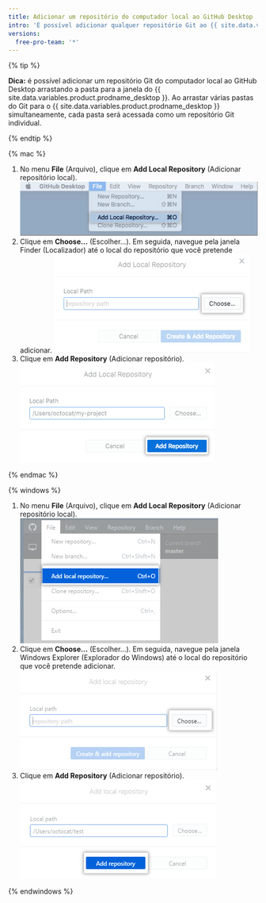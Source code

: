 ```yaml
---
title: Adicionar um repositório do computador local ao GitHub Desktop
intro: 'É possível adicionar qualquer repositório Git ao {{ site.data.variables.product.prodname_desktop }}, mesmo que não seja um repositório do {{ site.data.variables.product.prodname_dotcom }}.'
versions:
  free-pro-team: '*'
---
```


{% tip %}

**Dica:** é possível adicionar um repositório Git do computador local ao GitHub Desktop arrastando a pasta para a janela do {{ site.data.variables.product.prodname_desktop }}. Ao arrastar várias pastas do Git para o {{ site.data.variables.product.prodname_desktop }} simultaneamente, cada pasta será acessada como um repositório Git individual.

{% endtip %}

{% mac %}

1. No menu **File** (Arquivo), clique em **Add Local Repository** (Adicionar repositório local). ![Opção de menu Add Local Repository (Adicionar repositório local)](/assets/images/help/desktop/add-local-repository-mac.png)
2. Clique em **Choose...** (Escolher...). Em seguida, navegue pela janela Finder (Localizador) até o local do repositório que você pretende adicionar. ![Campo Local Path (Caminho local) no app Mac](/assets/images/help/desktop/add-repo-choose-button-mac.png)
4. Clique em **Add Repository** (Adicionar repositório). ![Botão Add repository (Adicionar repositório) no app Mac](/assets/images/help/desktop/add-repository-button-mac.png)

{% endmac %}

{% windows %}

1. No menu **File** (Arquivo), clique em **Add Local Repository** (Adicionar repositório local). ![Opção de menu Add Local Repository (Adicionar repositório local)](/assets/images/help/desktop/add-local-repository-windows.png)
2. Clique em **Choose...** (Escolher...). Em seguida, navegue pela janela Windows Explorer (Explorador do Windows) até o local do repositório que você pretende adicionar. ![Campo Local Path (Caminho local) no app Windows](/assets/images/help/desktop/add-repo-choose-button-win.png)
4. Clique em **Add Repository** (Adicionar repositório). ![Botão Add repository (Adicionar repositório) no app Windows](/assets/images/help/desktop/add-repository-button-windows.png)

{% endwindows %}
